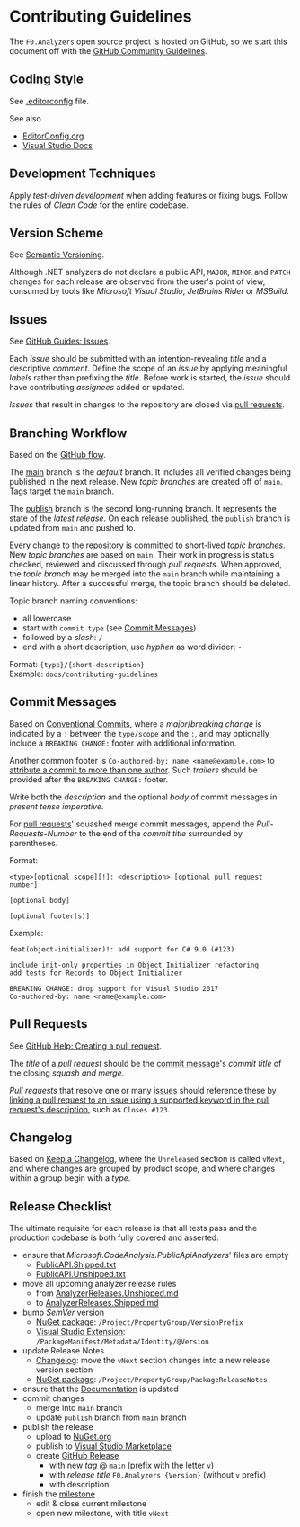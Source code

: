 # Contributing Guidelines

The `F0.Analyzers` open source project is hosted on GitHub, so we start this document off with the [GitHub Community Guidelines](https://help.github.com/en/github/site-policy/github-community-guidelines).

## Coding Style
See [.editorconfig](./.editorconfig) file.

See also
* [EditorConfig.org](https://editorconfig.org/)
* [Visual Studio Docs](https://docs.microsoft.com/en-us/visualstudio/ide/editorconfig-code-style-settings-reference)

## Development Techniques
Apply _test-driven development_ when adding features or fixing bugs.
Follow the rules of _Clean Code_ for the entire codebase.

## Version Scheme
See [Semantic Versioning](https://semver.org/).

Although .NET analyzers do not declare a public API, `MAJOR`, `MINOR` and `PATCH` changes for each release are observed from the user's point of view, consumed by tools like _Microsoft Visual Studio_, _JetBrains Rider_ or _MSBuild_.

## Issues
See [GitHub Guides: Issues](https://guides.github.com/features/issues/).

Each _issue_ should be submitted with an intention-revealing _title_ and a descriptive _comment_.
Define the scope of an _issue_ by applying meaningful _labels_ rather than prefixing the _title_.
Before work is started, the _issue_ should have contributing _assignees_ added or updated.

_Issues_ that result in changes to the repository are closed via [pull requests](#pull-requests).

## Branching Workflow
Based on the [GitHub flow](https://guides.github.com/introduction/flow/).

The [main](https://github.com/Flash0ver/F0.Analyzers) branch is the _default_ branch.
It includes all verified changes being published in the next release.
New _topic branches_ are created off of `main`.
Tags target the `main` branch.

The [publish](https://github.com/Flash0ver/F0.Analyzers/tree/publish) branch is the second long-running branch.
It represents the state of the _latest release_.
On each release published, the `publish` branch is updated from `main` and pushed to.

Every change to the repository is committed to short-lived _topic branches_.
New _topic branches_ are based on `main`.
Their work in progress is status checked, reviewed and discussed through _pull requests_.
When approved, the _topic branch_ may be merged into the `main` branch while maintaining a linear history.
After a successful merge, the topic branch should be deleted.

Topic branch naming conventions:
* all lowercase
* start with `commit type` (see [Commit Messages](#commit-messages))
* followed by a _slash_: `/`
* end with a short description, use _hyphen_ as word divider: `-`

Format: `{type}/{short-description}`\
Example: `docs/contributing-guidelines`

## Commit Messages
Based on [Conventional Commits](https://www.conventionalcommits.org/),
where a _major_/_breaking change_ is indicated by a `!` between the `type/scope` and the `:`,
and may optionally include a `BREAKING CHANGE:` footer with additional information.

Another common footer is `Co-authored-by: name <name@example.com>` to [attribute a commit to more than one author](https://help.github.com/en/github/committing-changes-to-your-project/creating-a-commit-with-multiple-authors). Such _trailers_ should be provided after the `BREAKING CHANGE:` footer.

Write both the _description_ and the optional _body_ of commit messages in _present tense imperative_.

For [pull requests](#pull-requests)' squashed merge commit messages, append the _Pull-Requests-Number_ to the end of the _commit title_ surrounded by parentheses.

Format:
```
<type>[optional scope][!]: <description> [optional pull request number]

[optional body]

[optional footer(s)]
```
Example:
```
feat(object-initializer)!: add support for C# 9.0 (#123)

include init-only properties in Object Initializer refactoring
add tests for Records to Object Initializer

BREAKING CHANGE: drop support for Visual Studio 2017
Co-authored-by: name <name@example.com>
```

## Pull Requests
See [GitHub Help: Creating a pull request](https://help.github.com/en/github/collaborating-with-issues-and-pull-requests/creating-a-pull-request).

The _title_ of a _pull request_ should be the [commit message](#commit-messages)'s _commit title_ of the closing *squash and merge*.

_Pull requests_ that resolve one or many [issues](#issues) should reference these by [linking a pull request to an issue using a supported keyword in the pull request's description](https://help.github.com/en/github/managing-your-work-on-github/linking-a-pull-request-to-an-issue#linking-a-pull-request-to-an-issue-using-a-keyword),
such as `Closes #123`.

## Changelog
Based on [Keep a Changelog](https://keepachangelog.com/),
where the `Unreleased` section is called `vNext`,
and where changes are grouped by product scope,
and where changes within a group begin with a _type_.

## Release Checklist
The ultimate requisite for each release is that all tests pass and the production codebase is both fully covered and asserted.

- ensure that _Microsoft.CodeAnalysis.PublicApiAnalyzers_' files are empty
  - [PublicAPI.Shipped.txt](./source/production/F0.Analyzers/PublicApi/PublicAPI.Shipped.txt)
  - [PublicAPI.Unshipped.txt](./source/production/F0.Analyzers/PublicApi/PublicAPI.Unshipped.txt)
- move all upcoming analyzer release rules
  - from [AnalyzerReleases.Unshipped.md](./source/production/F0.Analyzers/ReleaseTracking/AnalyzerReleases.Unshipped.md)
  - to [AnalyzerReleases.Shipped.md](./source/production/F0.Analyzers/ReleaseTracking/AnalyzerReleases.Shipped.md)
- bump _SemVer_ version
  - [NuGet package](./source/package/F0.Analyzers.Package/F0.Analyzers.Package.csproj): `/Project/PropertyGroup/VersionPrefix`
  - [Visual Studio Extension](./source/extension/F0.Analyzers.Vsix/source.extension.vsixmanifest): `/PackageManifest/Metadata/Identity/@Version`
- update Release Notes
  - [Changelog](./CHANGELOG.md#vNext): move the `vNext` section changes into a new release version section
  - [NuGet package](./source/package/F0.Analyzers.Package/F0.Analyzers.Package.csproj): `/Project/PropertyGroup/PackageReleaseNotes`
- ensure that the [Documentation](./documentation/) is updated
- commit changes
  - merge into `main` branch
  - update `publish` branch from `main` branch
- publish the release
  - upload to [NuGet.org](https://www.nuget.org/)
  - publish to [Visual Studio Marketplace](https://marketplace.visualstudio.com/)
  - create [GitHub Release](https://github.com/Flash0ver/F0.Analyzers/releases)
    - with new _tag_ @ `main` (prefix with the letter `v`)
    - with _release title_ `F0.Analyzers {Version}` (without `v` prefix)
    - with description
- finish the [milestone](https://github.com/Flash0ver/F0.Analyzers/milestones)
  - edit & close current milestone
  - open new milestone, with title `vNext`
